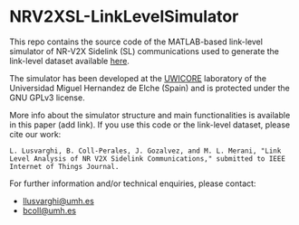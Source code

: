 # NRV2XSL-LinkLevelSimulator
This repo contains the source code of the MATLAB-based link-level simulator of NR-V2X Sidelink (SL) communications used to generate the link-level dataset available [here](https://uwicore.umh.es/NRV2XSL-LinkLevel.html).

The simulator has been developed at the [UWICORE](https://uwicore.umh.es/) laboratory of the Universidad Miguel Hernandez de Elche (Spain) and is protected under the GNU GPLv3 license. 

More info about the simulator structure and main functionalities is available in this paper (add link). If you use this code or the link-level dataset, please cite our work:
```
L. Lusvarghi, B. Coll-Perales, J. Gozalvez, and M. L. Merani, "Link Level Analysis of NR V2X Sidelink Communications," submitted to IEEE Internet of Things Journal. 
```

For further information and/or technical enquiries, please contact: 
- llusvarghi@umh.es
- bcoll@umh.es

